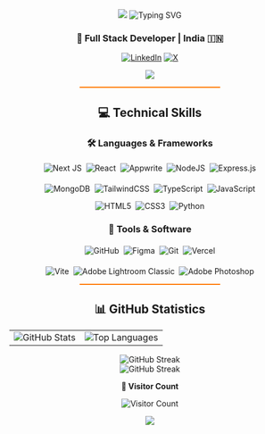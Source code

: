 <div align="center">
  
<img src="https://capsule-render.vercel.app/api?type=waving&color=FF7800&height=100&section=header" />

<img src="https://readme-typing-svg.herokuapp.com?font=Fira+Code&weight=600&size=40&pause=900&color=FF7800&center=true&vCenter=true&random=false&width=600&height=100&lines=Hi+%F0%9F%91%8B+I'm+Soham+Sadhukhan" alt="Typing SVG" />

<h3>🚀 Full Stack Developer | India 🇮🇳</h3>

<p>
  <a href="https://linkedin.com/in/sohamsadhukhan"><img src="https://img.shields.io/badge/LinkedIn-%230077B5.svg?logo=linkedin&logoColor=white" alt="LinkedIn"/></a>
  <a href="https://x.com/geekSoham"><img src="https://img.shields.io/badge/X-black.svg?logo=X&logoColor=white" alt="X"/></a>
</p>

<img src="https://user-images.githubusercontent.com/74038190/213910845-af37a709-8995-40d6-be59-724526e3c3d7.gif" />

<hr width="50%" style="height: 2px; background-color: #FF7800;">

<h2>💻 Technical Skills</h2>

<h3>🛠️ Languages & Frameworks</h3>
<p align="center" style="margin: 20px 0;">
  <img src="https://img.shields.io/badge/Next-black?style=for-the-badge&logo=next.js&logoColor=white" alt="Next JS"/>&nbsp;
  <img src="https://img.shields.io/badge/react-%2320232a.svg?style=for-the-badge&logo=react&logoColor=%2361DAFB" alt="React"/>&nbsp;
  <img src="https://img.shields.io/badge/Appwrite-%23FD366E.svg?style=for-the-badge&logo=appwrite&logoColor=white" alt="Appwrite"/>&nbsp;
  <img src="https://img.shields.io/badge/node.js-6DA55F?style=for-the-badge&logo=node.js&logoColor=white" alt="NodeJS"/>&nbsp;
  <img src="https://img.shields.io/badge/express.js-%23404d59.svg?style=for-the-badge&logo=express&logoColor=%2361DAFB" alt="Express.js"/>
</p>
<p align="center">
  <img src="https://img.shields.io/badge/MongoDB-%234ea94b.svg?style=for-the-badge&logo=mongodb&logoColor=white" alt="MongoDB"/>&nbsp;
  <img src="https://img.shields.io/badge/tailwindcss-%2338B2AC.svg?style=for-the-badge&logo=tailwind-css&logoColor=white" alt="TailwindCSS"/>&nbsp;
  <img src="https://img.shields.io/badge/typescript-%23007ACC.svg?style=for-the-badge&logo=typescript&logoColor=white" alt="TypeScript"/>&nbsp;
  <img src="https://img.shields.io/badge/javascript-%23323330.svg?style=for-the-badge&logo=javascript&logoColor=%23F7DF1E" alt="JavaScript"/>
</p>
<p align="center">
  <img src="https://img.shields.io/badge/html5-%23E34F26.svg?style=for-the-badge&logo=html5&logoColor=white" alt="HTML5"/>&nbsp;
  <img src="https://img.shields.io/badge/css3-%231572B6.svg?style=for-the-badge&logo=css3&logoColor=white" alt="CSS3"/>&nbsp;
  <img src="https://img.shields.io/badge/python-3670A0?style=for-the-badge&logo=python&logoColor=ffdd54" alt="Python"/>
</p>

<h3>🔧 Tools & Software</h3>
<p align="center" style="margin: 20px 0;">
  <img src="https://img.shields.io/badge/github-%23121011.svg?style=for-the-badge&logo=github&logoColor=white" alt="GitHub"/>&nbsp;
  <img src="https://img.shields.io/badge/figma-%23F24E1E.svg?style=for-the-badge&logo=figma&logoColor=white" alt="Figma"/>&nbsp;
  <img src="https://img.shields.io/badge/git-%23F05033.svg?style=for-the-badge&logo=git&logoColor=white" alt="Git"/>&nbsp;
  <img src="https://img.shields.io/badge/vercel-%23000000.svg?style=for-the-badge&logo=vercel&logoColor=white" alt="Vercel"/>
</p>
<p align="center">
  <img src="https://img.shields.io/badge/vite-%23646CFF.svg?style=for-the-badge&logo=vite&logoColor=white" alt="Vite"/>&nbsp;
  <img src="https://img.shields.io/badge/Adobe%20Lightroom%20Classic-31A8FF.svg?style=for-the-badge&logo=Adobe%20Lightroom%20Classic&logoColor=white" alt="Adobe Lightroom Classic"/>&nbsp;
  <img src="https://img.shields.io/badge/adobe%20photoshop-%2331A8FF.svg?style=for-the-badge&logo=adobe%20photoshop&logoColor=white" alt="Adobe Photoshop"/>
</p>

<hr width="50%" style="height: 2px; background-color: #FF7800;">

<h2>📊 GitHub Statistics</h2>

<table>
  <tr>
    <td>
      <img src="https://github-readme-stats.vercel.app/api?username=soham247&theme=codeSTACKr&hide_border=false&include_all_commits=false&count_private=false" alt="GitHub Stats" />
    </td>
    <td>
      <img src="https://github-readme-stats.vercel.app/api/top-langs/?username=soham247&theme=codeSTACKr&hide_border=false&include_all_commits=false&count_private=false&layout=compact" alt="Top Languages"/>
    </td>
  </tr>
</table>

  <img src="https://streak-stats.demolab.com?user=soham247&theme=codeSTACKr&hide_border=false" alt="GitHub Streak"/>

  <br>

  <img src="http://github-profile-summary-cards.vercel.app/api/cards/profile-details?username=soham247&theme=gruvbox" alt="GitHub Streak"/>

<br>

<p align="center">


  <b>👥 Visitor Count</b>
  
  <img src="https://profile-counter.glitch.me/soham247/count.svg" alt="Visitor Count"/>
</p>

<img src="https://capsule-render.vercel.app/api?type=waving&color=FF7800&height=100&section=footer" />

</div>
